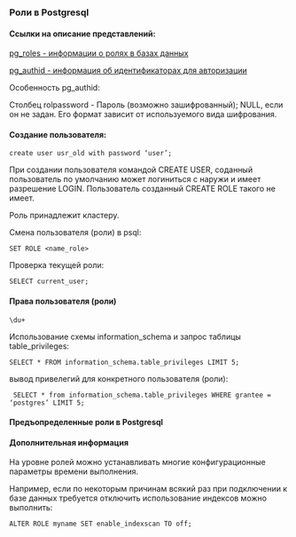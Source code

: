 ### Роли в Postgresql

#### Ссылки на описание представлений:

[pg_roles - информации о ролях в базах данных](https://postgrespro.ru/docs/enterprise/14/view-pg-roles)

[pg_authid - информация об идентификаторах для авторизации](https://postgrespro.ru/docs/enterprise/14/catalog-pg-authid)

Oсобенность pg_authid:

Столбец rolpassword - Пароль (возможно зашифрованный); NULL, если он не задан. Его формат зависит от используемого вида шифрования. 

#### Создание пользователя:

    create user usr_old with password ‘user’;
    
При создании пользователя командой CREATE USER, соданный пользователь по умолчанию может логиниться с наружи и имеет разрешение LOGIN.
Пользователь созданный CREATE ROLE такого не имеет.

Роль принадлежит кластеру.

Смена пользователя (роли) в psql:
    
    SET ROLE <name_role>

Проверка текущей роли:

    SELECT current_user;

#### Права пользователя (роли)

    \du+
    
Использование схемы information_schema и запрос таблицы table_privileges:

    SELECT * FROM information_schema.table_privileges LIMIT 5;
    
вывод привелегий для конкретного пользователя (роли):

     SELECT * from information_schema.table_privileges WHERE grantee = ‘postgres’ LIMIT 5;

#### Предъопределенные роли в Postgresql   
    



#### Дополнительная информация

На уровне ролей можно устанавливать многие конфигурационные параметры времени выполнения.

Например, если по некоторым причинам всякий раз при подключении к базе данных требуется отключить использование индексов можно выполнить:

    ALTER ROLE myname SET enable_indexscan TO off;













    
    

    
